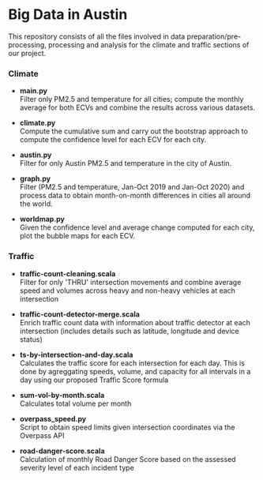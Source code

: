 # Big Data in Austin

This repository consists of all the files involved in data preparation/pre-processing, processing and analysis for the climate and traffic sections of our project.

### Climate

- **main.py** <br>
Filter only PM2.5 and temperature for all cities; compute the monthly average for both ECVs and combine the results across various datasets.

- **climate.py** <br>
Compute the cumulative sum and carry out the bootstrap approach to compute the confidence level for each ECV for each city.

- **austin.py** <br>
Filter for only Austin PM2.5 and temperature in the city of Austin.

- **graph.py** <br>
Filter (PM2.5 and temperature, Jan-Oct 2019 and Jan-Oct 2020) and process data to obtain month-on-month differences in cities all around the world.

- **worldmap.py** <br>
Given the confidence level and average change computed for each city, plot the bubble maps for each ECV.


### Traffic

- **traffic-count-cleaning.scala** <br>
Filter for only 'THRU' intersection movements and combine average speed and volumes across heavy and non-heavy vehicles at each intersection

- **traffic-count-detector-merge.scala** <br>
Enrich traffic count data with information about traffic detector at each intersection (includes details such as latitude, longitude and device status)

- **ts-by-intersection-and-day.scala** <br>
Calculates the traffic score for each intersection for each day. This is done by agreggating speeds, volume, and capacity for all intervals in a day using our proposed Traffic Score formula

- **sum-vol-by-month.scala** <br>
Calculates total volume per month

- **overpass_speed.py** <br>
Script to obtain speed limits given intersection coordinates via the Overpass API

- **road-danger-score.scala** <br>
Calculation of monthly Road Danger Score based on the assessed severity level of each incident type
